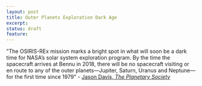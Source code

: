 ```yaml
---
layout: post
title: Outer Planets Exploration Dark Age
excerpt:
status: draft
feature:
---
```

"The OSIRIS-REx mission marks a bright spot in what will soon be a dark time for NASA’s solar system exploration program. By the time the spacecraft arrives at Bennu in 2018, there will be no spacecraft visiting or en route to any of the outer planets—Jupiter, Saturn, Uranus and Neptune—for the first time since 1979" - <a href = "http://www.planetary.org/blogs/jason-davis/2016/20160809-osiris-rex-lifts-off.html">Jason Davis, <cite>The Planetary Society</cite>
</a>
